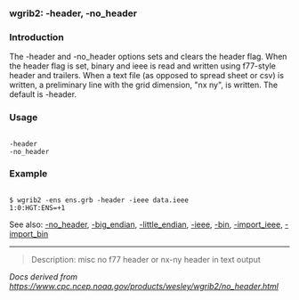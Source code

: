
### wgrib2: -header, -no\_header



### Introduction



The -header and
-no\_header options
sets and clears the header flag. When the
header flag is set, binary and ieee is read and written
using f77-style header and trailers. 
When a text file (as opposed to spread sheet or csv) is written,
a preliminary line with the grid dimension, "nx ny",
is written. The default is -header.


### Usage




```

-header
-no_header

```

### Example




```

$ wgrib2 -ens ens.grb -header -ieee data.ieee
1:0:HGT:ENS=+1

```


See also: 
[-no\_header](./header.html),
[-big\_endian](./big_endian.html),
[-little\_endian](./little_endian.html),
[-ieee](./ieee.html),
[-bin](./bin.html),
[-import\_ieee](./import_ieee.html),
[-import\_bin](./import_bin.html)








----

>Description: misc         no f77 header or nx-ny header in text output

_Docs derived from <https://www.cpc.ncep.noaa.gov/products/wesley/wgrib2/no_header.html>_